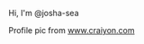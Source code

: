 Hi, I'm @josha-sea

Profile pic from www.craiyon.com

<!---
josha-sea/josha-sea is a ✨ special ✨ repository because its `README.md` (this file) appears on your GitHub profile.
You can click the Preview link to take a look at your changes.
--->
